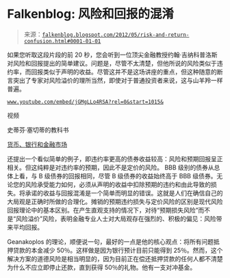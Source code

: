 <!--yml

category: 未分类

date: 2024-05-12 20:29:38

-->

# Falkenblog: 风险和回报的混淆

> 来源：[`falkenblog.blogspot.com/2012/05/risk-and-return-confusion.html#0001-01-01`](http://falkenblog.blogspot.com/2012/05/risk-and-return-confusion.html#0001-01-01)

如果您听取这段片段的前 20 秒，您会听到一位顶尖金融教授约翰·吉纳科普洛斯对风险和回报提出的简单建议。问题是，尽管不太清楚，但他所说的风险类似于违约率，而回报类似于声明的收益。尽管这并不是这场讲座的重点，但这种随意的断言突出了专家对风险溢价的理所当然，即使对于普通投资者来说，这与山羊羚一样普遍。

[`www.youtube.com/embed/jGMgLLo4RSA?rel=0&start=1015&`](http://www.youtube.com/embed/jGMgLLo4RSA?rel=0&start=1015&)

视频

史蒂芬·塞切蒂的教科书

[货币、银行和金融市场](http://www.amazon.com/Banking-Financial-Markets-Stephen-Cecchetti/dp/0072452692)

还提出一个看似简单的例子，即违约率更高的债券收益较高：风险和预期回报呈正相关。但这纯粹是对违约率的预期，因此不是定价的风险。 BBB 级别的债券从总体上看，与 B 级债券的回报相同，尽管 B 级债券的收益始终高于 BBB 级债券。无论您的风险承受能力如何，必须从声明的收益中扣除预期的违约和由此导致的损失。将承诺的收益与回报混淆是一个简单而明显的错误。这就是人们在确信自己的大局观是正确时所做的合理化。摊销的预期违约损失与定价风险的区别是现代风险回报理论中的基本区别。在产生直观支持的情况下，对待“预期损失风险”而不是“风险溢价”风险，表明金融专业人士对大局观存在强烈的、积极的偏见：风险带来平均回报。

Geanakoplos 的理论，顺便说一句，最好的一点是他的核心观点：将所有问题抵押贷款的本金减少 50％。这样做是因为银行预计目前只能得到 25％。然而，这个解决方案的道德风险是相当明显的，因为目前正在偿还抵押贷款的任何人都不清楚为什么不应立即停止还款，直到获得 50％的礼物。他有一支对冲基金。
